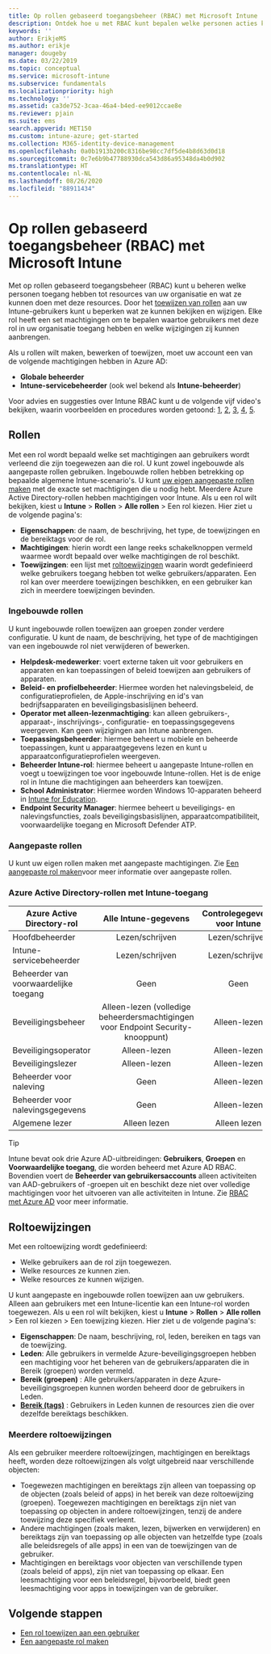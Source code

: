 ```yaml
---
title: Op rollen gebaseerd toegangsbeheer (RBAC) met Microsoft Intune
description: Ontdek hoe u met RBAC kunt bepalen welke personen acties kunnen uitvoeren en wijzigingen kunnen aanbrengen in Microsoft Intune.
keywords: ''
author: ErikjeMS
ms.author: erikje
manager: dougeby
ms.date: 03/22/2019
ms.topic: conceptual
ms.service: microsoft-intune
ms.subservice: fundamentals
ms.localizationpriority: high
ms.technology: ''
ms.assetid: ca3de752-3caa-46a4-b4ed-ee9012ccae8e
ms.reviewer: pjain
ms.suite: ems
search.appverid: MET150
ms.custom: intune-azure; get-started
ms.collection: M365-identity-device-management
ms.openlocfilehash: 0a0b1913b200c8316be98cc7df5de4b8d63d0d18
ms.sourcegitcommit: 0c7e6b9b47788930dca543d86a95348da4b0d902
ms.translationtype: HT
ms.contentlocale: nl-NL
ms.lasthandoff: 08/26/2020
ms.locfileid: "88911434"
---
```

# <a name="role-based-access-control-rbac-with-microsoft-intune"></a>Op rollen gebaseerd toegangsbeheer (RBAC) met Microsoft Intune

Met op rollen gebaseerd toegangsbeheer (RBAC) kunt u beheren welke personen toegang hebben tot resources van uw organisatie en wat ze kunnen doen met deze resources.  Door het [toewijzen van rollen](assign-role.md) aan uw Intune-gebruikers kunt u beperken wat ze kunnen bekijken en wijzigen. Elke rol heeft een set machtigingen om te bepalen waartoe gebruikers met deze rol in uw organisatie toegang hebben en welke wijzigingen zij kunnen aanbrengen.

Als u rollen wilt maken, bewerken of toewijzen, moet uw account een van de volgende machtigingen hebben in Azure AD:
- **Globale beheerder**
- **Intune-servicebeheerder** (ook wel bekend als **Intune-beheerder**)

Voor advies en suggesties over Intune RBAC kunt u de volgende vijf video's bekijken, waarin voorbeelden en procedures worden getoond: [1](https://www.youtube.com/watch?v=5deXLMLcnKY), [2](https://www.youtube.com/watch?v=38dnMBLuxbQ), [3](https://www.youtube.com/watch?v=6vqg9cAkMbY), [4](https://www.youtube.com/watch?v=5yOLajFFMHE), [5](https://www.youtube.com/watch?v=P5DDvsSF4Wk).

## <a name="roles"></a>Rollen
Met een rol wordt bepaald welke set machtigingen aan gebruikers wordt verleend die zijn toegewezen aan die rol.
U kunt zowel ingebouwde als aangepaste rollen gebruiken. Ingebouwde rollen hebben betrekking op bepaalde algemene Intune-scenario's. U kunt [uw eigen aangepaste rollen maken](create-custom-role.md) met de exacte set machtigingen die u nodig hebt. Meerdere Azure Active Directory-rollen hebben machtigingen voor Intune.
Als u een rol wilt bekijken, kiest u **Intune** > **Rollen** > **Alle rollen** > Een rol kiezen. Hier ziet u de volgende pagina's:

- **Eigenschappen**: de naam, de beschrijving, het type, de toewijzingen en de bereiktags voor de rol. 
- **Machtigingen**: hierin wordt een lange reeks schakelknoppen vermeld waarmee wordt bepaald over welke machtigingen de rol beschikt.
- **Toewijzingen**: een lijst met [roltoewijzingen]( assign-role.md) waarin wordt gedefinieerd welke gebruikers toegang hebben tot welke gebruikers/apparaten. Een rol kan over meerdere toewijzingen beschikken, en een gebruiker kan zich in meerdere toewijzingen bevinden.

### <a name="built-in-roles"></a>Ingebouwde rollen
U kunt ingebouwde rollen toewijzen aan groepen zonder verdere configuratie. U kunt de naam, de beschrijving, het type of de machtigingen van een ingebouwde rol niet verwijderen of bewerken.

- **Helpdesk-medewerker**: voert externe taken uit voor gebruikers en apparaten en kan toepassingen of beleid toewijzen aan gebruikers of apparaten.
- **Beleid- en profielbeheerder**: Hiermee worden het nalevingsbeleid, de configuratieprofielen, de Apple-inschrijving en id's van bedrijfsapparaten en beveiligingsbasislijnen beheerd.
- **Operator met alleen-lezenmachtiging**: kan alleen gebruikers-, apparaat-, inschrijvings-, configuratie- en toepassingsgegevens weergeven. Kan geen wijzigingen aan Intune aanbrengen.
- **Toepassingsbeheerder**: hiermee beheert u mobiele en beheerde toepassingen, kunt u apparaatgegevens lezen en kunt u apparaatconfiguratieprofielen weergeven.
- **Beheerder Intune-rol**: hiermee beheert u aangepaste Intune-rollen en voegt u toewijzingen toe voor ingebouwde Intune-rollen. Het is de enige rol in Intune die machtigingen aan beheerders kan toewijzen.
- **School Administrator**: Hiermee worden Windows 10-apparaten beheerd in [Intune for Education](introduction-intune-education.md).
- **Endpoint Security Manager**: hiermee beheert u beveiligings- en nalevingsfuncties, zoals beveiligingsbasislijnen, apparaatcompatibiliteit, voorwaardelijke toegang en Microsoft Defender ATP.

### <a name="custom-roles"></a>Aangepaste rollen
U kunt uw eigen rollen maken met aangepaste machtigingen. Zie [Een aangepaste rol maken](create-custom-role.md)voor meer informatie over aangepaste rollen.

### <a name="azure-active-directory-roles-with-intune-access"></a>Azure Active Directory-rollen met Intune-toegang
| Azure Active Directory-rol | Alle Intune-gegevens | Controlegegevens voor Intune |
| --- | :---: | :---: |
| Hoofdbeheerder | Lezen/schrijven | Lezen/schrijven |
| Intune-servicebeheerder | Lezen/schrijven | Lezen/schrijven |
| Beheerder van voorwaardelijke toegang | Geen | Geen |
| Beveiligingsbeheer | Alleen-lezen (volledige beheerdersmachtigingen voor Endpoint Security-knooppunt) | Alleen-lezen |
| Beveiligingsoperator | Alleen-lezen | Alleen-lezen |
| Beveiligingslezer | Alleen-lezen | Alleen-lezen |
| Beheerder voor naleving | Geen | Alleen-lezen |
| Beheerder voor nalevingsgegevens | Geen | Alleen-lezen |
| Algemene lezer | Alleen lezen | Alleen lezen |

> [!TIP]
> Intune bevat ook drie Azure AD-uitbreidingen: **Gebruikers**, **Groepen** en **Voorwaardelijke toegang**, die worden beheerd met Azure AD RBAC. Bovendien voert de **Beheerder van gebruikersaccounts** alleen activiteiten van AAD-gebruikers of -groepen uit en beschikt deze niet over volledige machtigingen voor het uitvoeren van alle activiteiten in Intune. Zie [RBAC met Azure AD](/azure/active-directory/active-directory-assign-admin-roles) voor meer informatie.

## <a name="role-assignments"></a>Roltoewijzingen
Met een roltoewijzing wordt gedefinieerd:

- Welke gebruikers aan de rol zijn toegewezen.
- Welke resources ze kunnen zien.
- Welke resources ze kunnen wijzigen.

U kunt aangepaste en ingebouwde rollen toewijzen aan uw gebruikers. Alleen aan gebruikers met een Intune-licentie kan een Intune-rol worden toegewezen.
Als u een rol wilt bekijken, kiest u **Intune** > **Rollen** > **Alle rollen** > Een rol kiezen > Een toewijzing kiezen. Hier ziet u de volgende pagina's:

- **Eigenschappen**: De naam, beschrijving, rol, leden, bereiken en tags van de toewijzing.
- **Leden**: Alle gebruikers in vermelde Azure-beveiligingsgroepen hebben een machtiging voor het beheren van de gebruikers/apparaten die in Bereik (groepen) worden vermeld.
- **Bereik (groepen)** : Alle gebruikers/apparaten in deze Azure-beveiligingsgroepen kunnen worden beheerd door de gebruikers in Leden.
- **[Bereik (tags)](scope-tags.md)** : Gebruikers in Leden kunnen de resources zien die over dezelfde bereiktags beschikken.

### <a name="multiple-role-assignments"></a>Meerdere roltoewijzingen
Als een gebruiker meerdere roltoewijzingen, machtigingen en bereiktags heeft, worden deze roltoewijzingen als volgt uitgebreid naar verschillende objecten:

- Toegewezen machtigingen en bereiktags zijn alleen van toepassing op de objecten (zoals beleid of apps) in het bereik van deze roltoewijzing (groepen). Toegewezen machtigingen en bereiktags zijn niet van toepassing op objecten in andere roltoewijzingen, tenzij de andere toewijzing deze specifiek verleent.
- Andere machtigingen (zoals maken, lezen, bijwerken en verwijderen) en bereiktags zijn van toepassing op alle objecten van hetzelfde type (zoals alle beleidsregels of alle apps) in een van de toewijzingen van de gebruiker.
- Machtigingen en bereiktags voor objecten van verschillende typen (zoals beleid of apps), zijn niet van toepassing op elkaar. Een leesmachtiging voor een beleidsregel, bijvoorbeeld, biedt geen leesmachtiging voor apps in toewijzingen van de gebruiker.

## <a name="next-steps"></a>Volgende stappen
- [Een rol toewijzen aan een gebruiker](assign-role.md)
- [Een aangepaste rol maken](create-custom-role.md)